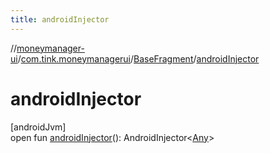 ```yaml
---
title: androidInjector
---
```

//[moneymanager-ui](../../../index.html)/[com.tink.moneymanagerui](../index.html)/[BaseFragment](index.html)/[androidInjector](android-injector.html)



# androidInjector



[androidJvm]\
open fun [androidInjector](android-injector.html)(): AndroidInjector&lt;[Any](https://kotlinlang.org/api/latest/jvm/stdlib/kotlin/-any/index.html)&gt;




